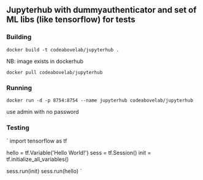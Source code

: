 ## Jupyterhub with dummyauthenticator and set of ML libs (like tensorflow) for tests


### Building
`
docker build -t codeabovelab/jupyterhub .
`

NB: image exists in dockerhub

`
docker pull codeabovelab/jupyterhub
`
### Running
`
docker run -d -p 8754:8754 --name jupyterhub codeabovelab/jupyterhub
`

use admin with no password 

### Testing

`
import tensorflow as tf

hello = tf.Variable('Hello World!')
sess = tf.Session()
init = tf.initialize_all_variables()

sess.run(init)
sess.run(hello)
`
